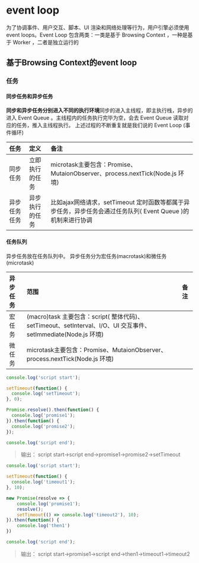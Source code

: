 # event loop

为了协调事件、用户交互、脚本、UI 渲染和网络处理等行为，用户引擎必须使用 event loops。Event Loop 包含两类：一类是基于 Browsing Context ，一种是基于 Worker ，二者是独立运行的

## 基于Browsing Context的event loop

### 任务

#### 同步任务和异步任务
**同步和异步任务分别进入不同的执行环境**同步的进入主线程，即主执行栈，异步的进入 Event Queue 。主线程内的任务执行完毕为空，会去 Event Queue 读取对应的任务，推入主线程执行。 上述过程的不断重复就是我们说的 Event Loop (事件循环)

|任务|定义|备注
|:----------|:---------|:---------
|同步任务|立即执行的任务|microtask主要包含：Promise、MutaionObserver、process.nextTick(Node.js 环境)
|异步任务任务|异步执行的任务|比如ajax网络请求，setTimeout 定时函数等都属于异步任务，异步任务会通过任务队列( Event Queue )的机制来进行协调

#### 任务队列
异步任务放在任务队列中。
异步任务分为宏任务(macrotask)和微任务(microtask)

|异步任务|范围|备注
|:----------|:----------|:----------
|宏任务|(macro)task 主要包含：script( 整体代码)、setTimeout、setInterval、I/O、UI 交互事件、setImmediate(Node.js 环境)|
|微任务|microtask主要包含：Promise、MutaionObserver、process.nextTick(Node.js 环境)|

```javascript
console.log('script start');

setTimeout(function() {
  console.log('setTimeout');
}, 0);

Promise.resolve().then(function() {
  console.log('promise1');
}).then(function() {
  console.log('promise2');
});

console.log('script end');
```

> 输出： script start->script end->promise1->promise2->setTimeout

```javascript
console.log('script start');

setTimeout(function() {
  console.log('timeout1');
}, 10);

new Promise(resolve => {
    console.log('promise1');
    resolve();
    setTimeout(() => console.log('timeout2'), 10);
}).then(function() {
    console.log('then1')
})

console.log('script end');
```

> 输出： script start->promise1->script end->then1->timeout1->timeout2